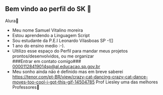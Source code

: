 ## Bem vindo ao perfil do SK  💙
Alura💙
- Meu nome Samuel Vitalino moreira
- Estou aprendendo a Linguagem Script
- Sou estudante da P.E.I Leonardo Vilasboas SP                                                                                                                                                                                                                                    -![]
 - 1 ano do ensino medio :-).                                                                                                                                                                                                                                                        
  - Ultilizo esse espaço do Perfil para mandar meus projetos prontos/desenvolvidos, ou me organizar                                                                                                                                                                              
 ###Entrar em contato comigo###                                                                                                                                                                                                                                                   
00001128419014sp@al.educacao.sp.gov.br                                        
- Meu sonho ainda não é definido mas em breve saberei
https://tenor.com/pt-BR/view/crazy-cat-dancing-crazy-cat-dance-moves-too-cool-i-got-this-gif-14504785
Prof Liesley uma das melhores Professores💙
